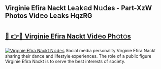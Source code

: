 ## Virginie Efira Nackt Le𝚊k𝚎d N𝚞𝚍es - Part-XzW Photos Vid𝚎o Le𝚊ks HqzRG

# <h2><a href="http://fb1k9r.evod.top/?m=Virginie+Efira+Nackt">🔗 👉🔴 Virginie Efira Nackt Vid𝚎o Ph𝚘t𝚘s</a></h2>

[![Virginie Efira Nackt N𝚞d𝚎s](https://i.imgur.com/8V9OHl7.gif)](http://fb1k9r.evod.top/?m=Virginie+Efira+Nackt)
Social media personality Virginie Efira Nackt sharing their dance and lifestyle experiences. The role of a public figure Virginie Efira Nackt is to serve the best interests of society. 
